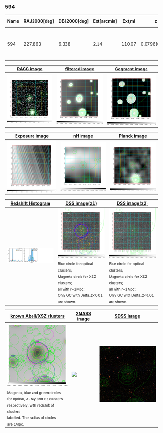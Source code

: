 <div STYLE="page-break-after: always;"></div>

### 594

|Name|RAJ2000[deg]|DEJ2000[deg] |Ext[arcmin]| Ext,ml | z | z_src| C|GC(XSZ,Delta_z<0.01)| GC(OPT,Delta_z<0.01)|GC| R_sig[arcmin] | R500[arcmin] | R500[Mpc]| CRsig[c/s] | CR500[c/s] |L500[1E44 erg/s]|F500[1E-12 erg/s/cm^2]| M500[1E14 Msun]|Tx[keV]|Cnt_sig|Beta|Rc[arcmin]|Comment|Alias|
|---|---|---|---|---|---|------|---|--------|---------|----------|---|---|---|---|---|---|---|---|---|---|---|---|---|---|
|594| 227.863| 6.338| 2.14| 110.07| 0.0796(0.005)| z1, z_xsz| B| F20, L03, MCXC, Tar, XB| A, N, RM, W| A, C, F20, L03, MCXC, N, Tar, W, XB| 12.212| 11.010| 0.993| 0.515(0.058)| 0.507(0.057)| 1.501(0.081)| 9.606(0.517)| 3.00(0.08)| 4.33(0.07)| 194.3| 0.922(-0.085+0.055)| 4.810(-0.540+0.385)| -| k243|

|[RASS image](../image/594/594_img.pdf)|[filtered image](../image/594/594_fil.pdf)|[Segment image](../image/594/594_seg.pdf)|
|-------------------|--------------------|-------------------|
| <img src="../image/594/594_img.png" width="300">  | <img src="../image/594/594_fil.png" width="300">   | <img src="../image/594/594_seg.png" width="300">  |

|[Exposure image](../image/594/594_mex.pdf)| [nH image](../image/594/594_nh.pdf)| [Planck image](../image/594/594_p.pdf)|
|-------------------|--------------------|-------------------|
|<img src="../image/594/594_mex.png" width="300">   | <img src="../image/594/594_nh.png" width="300">    | <img src="../image/594/594_p.png" width="300"> |

|[Redshift Histogram](../image/594/594_zg.pdf) | [DSS image(z1)](../image/594/594_dss_z1.pdf)      |  [DSS image(z2)](../image/594/594_dss_z2.pdf)    |
|-------------------|--------------------|-------------------|
|<img src="../image/594/594_zg.png" width="300"> |<img src="../image/594/594_dss_z1.png" width="300"> <sub><br>Blue circle for optical clusters; <br>Magenta circle for XSZ clusters; <br>all with r=1Mpc; <br>Only GC with Delta_z<0.01 are shown. </sub>| <img src="../image/594/594_dss_z2.png" width="300"><sub><br>Blue circle for optical clusters; <br>Magenta circle for XSZ clusters; <br>all with r=1Mpc; <br>Only GC with Delta_z<0.01 are shown. </sub> |

|[known Abell/XSZ clusters](../image/594/594_gc.pdf) | [2MASS image](../image/594/594_2mass.pdf)      |[SDSS image](../image/594/594_sdss.pdf)   |
|-------------------|-------------------|-------------------|
|<img src=../image/594/594_gc.png width="300"> <br><sub>Magenta, blue and green circles <br>for optical, X-ray and SZ clusters <br>respectively, with redshift of clusters <br>labelled. The radius of circles <br>are 1Mpc.</sub>|<img src="../image/594/594_2mass.png" width="300">  | <img src="../image/594/594_sdss.png" width="300">  |




